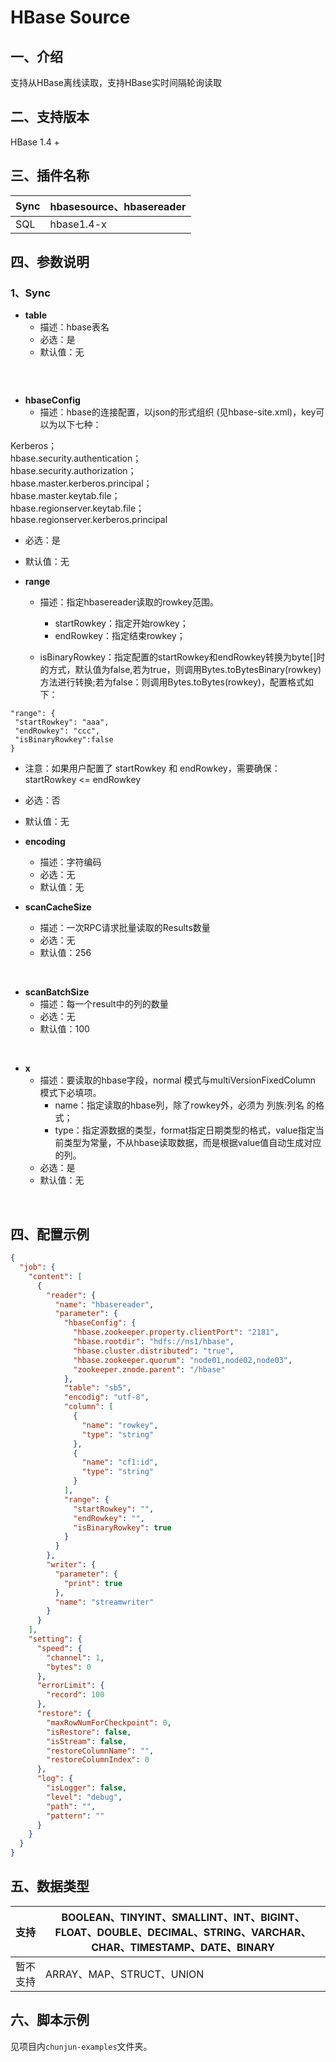 # HBase Source

## 一、介绍
支持从HBase离线读取，支持HBase实时间隔轮询读取

## 二、支持版本
HBase 1.4 +


## 三、插件名称
| Sync | hbasesource、hbasereader |
| --- | --- |
| SQL | hbase1.4-x |


## 四、参数说明
### 1、Sync
- **table**
    - 描述：hbase表名
    - 必选：是
    - 默认值：无
    ```
 <br />

- **hbaseConfig**
    - 描述：hbase的连接配置，以json的形式组织 (见hbase-site.xml)，key可以为以下七种：

Kerberos；<br />hbase.security.authentication；<br />hbase.security.authorization；<br />hbase.master.kerberos.principal；<br />hbase.master.keytab.file；<br />hbase.regionserver.keytab.file；<br />hbase.regionserver.kerberos.principal

- 必选：是
- 默认值：无

- **range**
    - 描述：指定hbasereader读取的rowkey范围。
        - startRowkey：指定开始rowkey；
        - endRowkey：指定结束rowkey；


    - isBinaryRowkey：指定配置的startRowkey和endRowkey转换为byte[]时的方式，默认值为false,若为true，则调用Bytes.toBytesBinary(rowkey)方法进行转换;若为false：则调用Bytes.toBytes(rowkey)，配置格式如下：
```
"range": {
 "startRowkey": "aaa",
 "endRowkey": "ccc",
 "isBinaryRowkey":false
}
```

- 注意：如果用户配置了 startRowkey 和 endRowkey，需要确保：startRowkey <= endRowkey
- 必选：否
- 默认值：无



- **encoding**
    - 描述：字符编码
    - 必选：无
    - 默认值：无


- **scanCacheSize**
    - 描述：一次RPC请求批量读取的Results数量
    - 必选：无
    - 默认值：256

<br />

- **scanBatchSize**
    - 描述：每一个result中的列的数量
    - 必选：无
    - 默认值：100

<br />

- **x**
    - 描述：要读取的hbase字段，normal 模式与multiVersionFixedColumn 模式下必填项。
        - name：指定读取的hbase列，除了rowkey外，必须为 列族:列名 的格式；
        - type：指定源数据的类型，format指定日期类型的格式，value指定当前类型为常量，不从hbase读取数据，而是根据value值自动生成对应的列。
    - 必选：是
    - 默认值：无


<br />

<a name="kQbcJ"></a>
## 四、配置示例
```json
{
  "job": {
    "content": [
      {
        "reader": {
          "name": "hbasereader",
          "parameter": {
            "hbaseConfig": {
              "hbase.zookeeper.property.clientPort": "2181",
              "hbase.rootdir": "hdfs://ns1/hbase",
              "hbase.cluster.distributed": "true",
              "hbase.zookeeper.quorum": "node01,node02,node03",
              "zookeeper.znode.parent": "/hbase"
            },
            "table": "sb5",
            "encodig": "utf-8",
            "column": [
              {
                "name": "rowkey",
                "type": "string"
              },
              {
                "name": "cf1:id",
                "type": "string"
              }
            ],
            "range": {
              "startRowkey": "",
              "endRowkey": "",
              "isBinaryRowkey": true
            }
          }
        },
        "writer": {
          "parameter": {
            "print": true
          },
          "name": "streamwriter"
        }
      }
    ],
    "setting": {
      "speed": {
        "channel": 1,
        "bytes": 0
      },
      "errorLimit": {
        "record": 100
      },
      "restore": {
        "maxRowNumForCheckpoint": 0,
        "isRestore": false,
        "isStream": false,
        "restoreColumnName": "",
        "restoreColumnIndex": 0
      },
      "log": {
        "isLogger": false,
        "level": "debug",
        "path": "",
        "pattern": ""
      }
    }
  }
}
```

## 五、数据类型
| 支持 | BOOLEAN、TINYINT、SMALLINT、INT、BIGINT、FLOAT、DOUBLE、DECIMAL、STRING、VARCHAR、CHAR、TIMESTAMP、DATE、BINARY |
| --- | --- |
| 暂不支持 | ARRAY、MAP、STRUCT、UNION |


## 六、脚本示例
见项目内`chunjun-examples`文件夹。
